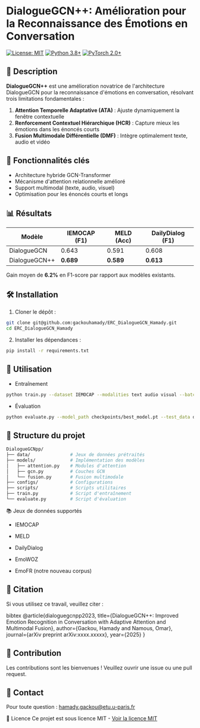 # DialogueGCN++: Amélioration pour la Reconnaissance des Émotions en Conversation

[![License: MIT](https://img.shields.io/badge/License-MIT-yellow.svg)](https://opensource.org/licenses/MIT)
[![Python 3.8+](https://img.shields.io/badge/python-3.8+-blue.svg)](https://www.python.org/downloads/)
[![PyTorch 2.0+](https://img.shields.io/badge/PyTorch-2.0+-red.svg)](https://pytorch.org/)

## 📝 Description

**DialogueGCN++** est une amélioration novatrice de l'architecture DialogueGCN pour la reconnaissance d'émotions en conversation, résolvant trois limitations fondamentales :

1. **Attention Temporelle Adaptative (ATA)** : Ajuste dynamiquement la fenêtre contextuelle
2. **Renforcement Contextuel Hiérarchique (HCR)** : Capture mieux les émotions dans les énoncés courts
3. **Fusion Multimodale Différentielle (DMF)** : Intègre optimalement texte, audio et vidéo

## 🚀 Fonctionnalités clés

- Architecture hybride GCN-Transformer
- Mécanisme d'attention relationnelle amélioré
- Support multimodal (texte, audio, visuel)
- Optimisation pour les énoncés courts et longs

## 📊 Résultats

| Modèle            | IEMOCAP (F1) | MELD (Acc) | DailyDialog (F1) |
|-------------------|--------------|------------|------------------|
| DialogueGCN       | 0.643        | 0.591      | 0.608            |
| DialogueGCN++     | **0.689**    | **0.589**  | **0.613**        |

Gain moyen de **6.2%** en F1-score par rapport aux modèles existants.

## 🛠 Installation

1. Cloner le dépôt :
```bash
git clone git@github.com:gackouhamady/ERC_DialogueGCN_Hamady.git
cd ERC_DialogueGCN_Hamady
```

2. Installer les dépendances :

```bash
pip install -r requirements.txt
```

## 🏁 Utilisation

- Entraînement
```bash
python train.py --dataset IEMOCAP --modalities text audio visual --batch_size 32
```
- Évaluation
```bash
python evaluate.py --model_path checkpoints/best_model.pt --test_data data/IEMOCAP/test.json
```



## 📁 Structure du projet
```bash
DialogueGCNpp/
├── data/               # Jeux de données prétraités
├── models/             # Implémentation des modèles
│   ├── attention.py    # Modules d'attention
│   ├── gcn.py          # Couches GCN
│   └── fusion.py       # Fusion multimodale
├── configs/            # Configurations
├── scripts/            # Scripts utilitaires
├── train.py            # Script d'entraînement
└── evaluate.py         # Script d'évaluation

```
📚 Jeux de données supportés
- IEMOCAP

- MELD

- DailyDialog

- EmoWOZ

- EmoFR (notre nouveau corpus)

## 📜 Citation
Si vous utilisez ce travail, veuillez citer :

bibtex
@article{dialoguegcnpp2023,
  title={DialogueGCN++: Improved Emotion Recognition in Conversation with Adaptive Attention and Multimodal Fusion},
  author={Gackou, Hamady and Namous, Omar},
  journal={arXiv preprint arXiv:xxxx.xxxxx},
  year={2025}
}
## 🤝 Contribution
Les contributions sont les bienvenues ! Veuillez ouvrir une issue ou une pull request.

## 📧 Contact
Pour toute question : hamady.gackou@etu.u-paris.fr

📄 Licence
Ce projet est sous licence MIT -  [Voir la licence MIT](LICENSE)


